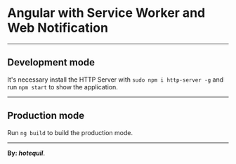 # Angular with Service Worker and Web Notification

***

## Development mode
It's necessary install the HTTP Server with `sudo npm i http-server -g` and run `npm start` to show the application.

***

## Production mode
Run `ng build` to build the production mode.

***

**By: *hotequil***.
